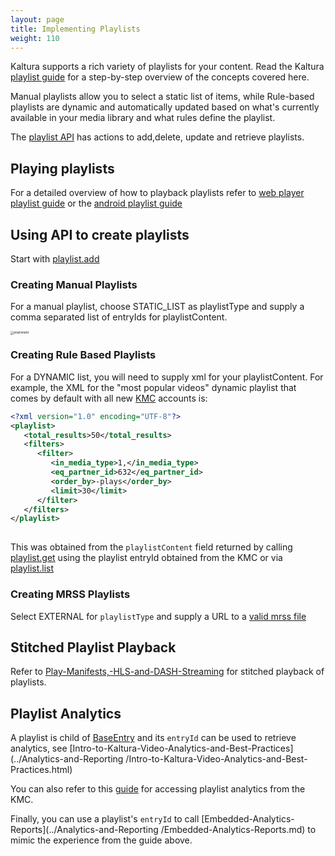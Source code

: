 ```yaml
---
layout: page
title: Implementing Playlists
weight: 110
---
```


Kaltura supports a rich variety of playlists for your content. Read the Kaltura [playlist guide](https://knowledge.kaltura.com/help/creating-and-configuring-playlists) for a step-by-step overview of the concepts covered here. 

Manual playlists allow you to select a static list of items, while Rule-based playlists are dynamic and automatically updated based on what's currently available in your media library and what rules define the playlist. 

The [playlist API](/api-docs/service/playlist) has actions to add,delete, update and retrieve playlists.

## Playing playlists

For a detailed overview of how to playback playlists refer to [web player playlist guide](/player/web/playlist-web) or the [android playlist guide](/player/android/playlist-android)

## Using API to create playlists

Start with [playlist.add](/api-docs/service/playlist/action/add)

### Creating Manual Playlists

For a manual playlist, choose STATIC_LIST as playlistType and supply a comma separated list of entryIds for playlistContent. 

<img src="/Users/hunterp/Documents/GitHub/developer-platform/assets/images/playlistadd.png" alt="playlistadd" style="zoom:33%;" />

### Creating Rule Based Playlists

For a DYNAMIC list, you will need to supply xml for your playlistContent. For example, the XML for the  "most popular videos" dynamic playlist that comes by default with all new [KMC](https://kmc.kaltura.com/index.php/kmcng/content/entries/list) accounts is:

```xml
<?xml version="1.0" encoding="UTF-8"?>
<playlist>
   <total_results>50</total_results>
   <filters>
      <filter>
         <in_media_type>1,</in_media_type>
         <eq_partner_id>632</eq_partner_id>
         <order_by>-plays</order_by>
         <limit>30</limit>
      </filter>
   </filters>
</playlist>
  
```

This was obtained from the `playlistContent` field returned by calling [playlist.get](/api-docs/service/playlist/action/get) using the playlist entryId obtained from the KMC or via [playlist.list](/api-docs/service/playlist/action/list)

### Creating MRSS Playlists

Select EXTERNAL for `playlistType` and supply a URL to a [valid mrss file]( https://gist.github.com/hunterpp/5ce83229864065620c9145bbb8e3ce3b)



## Stitched Playlist Playback

Refer to [Play-Manifests,-HLS-and-DASH-Streaming](../Streaming-and-Publishing/Play-Manifests,-HLS-and-DASH-Streaming.html) for stitched playback of playlists.



## Playlist Analytics

A playlist is child of [BaseEntry](/api-docs/General_Objects/Objects/KalturaPlaylist) and its `entryId` can be used to retrieve analytics, see  [Intro-to-Kaltura-Video-Analytics-and-Best-Practices](../Analytics-and-Reporting /Intro-to-Kaltura-Video-Analytics-and-Best-Practices.html) 

You can also refer to this [guide](https://knowledge.kaltura.com/help/playlist-analytics) for accessing playlist analytics from the KMC.

Finally, you can use a playlist's `entryId` to call [Embedded-Analytics-Reports](../Analytics-and-Reporting /Embedded-Analytics-Reports.md) to mimic the experience from the guide above.

